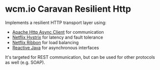 wcm.io Caravan Resilient Http
============================

Implements a resilient HTTP transport layer using:

* [Apache Http Async Client](http://hc.apache.org/httpcomponents-asyncclient-4.1.x/index.html) for communication
* [Netflix Hystrix](https://github.com/Netflix/Hystrix) for latency and fault tolerance
* [Netflix Ribbon](https://github.com/netflix/ribbon) for load balancing
* [Reactive Java](https://github.com/ReactiveX/RxJava) for asynchronous interfaces

It's targeted for REST communication, but can be used for other protocols as well (e.g. SOAP).
